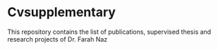 # Cvsupplementary
This repository contains the list of publications, supervised thesis and research projects of Dr. Farah Naz
